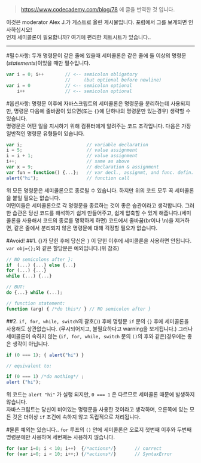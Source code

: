> https://www.codecademy.com/blog/78 에 글을 번역한 것 입니다.

이것은 moderator Alex J.가 게스트로 올린 게시물입니다. 포럼에서 그를 보게되면 인사하십시오!  
언제 세미콜론이 필요합니까? 여기에 편리한 치트시트가 있습니다..

***

#필수사항: 두개 명령문이 같은 줄에 있을때
 세미콜론은 같은 줄에 둘 이상의 명령문(*statements*)이있을 때만 필수입니다.

```` javascript
var i = 0; i++        // <-- semicolon obligatory
                      //     (but optional before newline)
var i = 0             // <-- semicolon optional
    i++               // <-- semicolon optional
````

#옵션사항: 명령문 이후에
자바스크립트의 세미콜론은 명령문을 분리하는데 사용되지만, 명령문 다음에 줄바꿈이 있으면(또는 `{}`에 단하나의 명령문만 있는경우) 생략할 수 있습니다.  
명령문은 어떤 일을 지시하기 위해 컴퓨터에게 알려주는 코드 조각입니다. 다음은 가장 일반적인 명령문 유형들이 있습니다.

```` javascript
var i;                        // variable declaration
i = 5;                        // value assignment
i = i + 1;                    // value assignment
i++;                          // same as above
var x = 9;                    // declaration & assignment
var fun = function() {...};   // var decl., assignmt, and func. defin.
alert("hi");                  // function call
````


위 모든 명령문은 세미콜론으로 종료될 수 있습니다. 하지만 위의 코드 모두 꼭 세미콜론을 붙일 필요는 없습니다. <br>
어떤이들은 세미콜론으로 각 명령문을 종료하는 것이 좋은 습관이라고 생각합니다. 그러한 습관은 당신 코드를 해석하기 쉽게 만들어주고, 쉽게 압축할 수 있게 해줍니다.(세미콜론을 사용해서 코드의 종료를 명확하게 하면) 코드에서 줄바꿈(br이나 \n)을 제거하면, 같은 줄에서 분리되지 않은 명령문에 대해 걱정할 필요가 없습니다.

#Avoid!
##1. {}가 닫힌 후에
 당신은 `}` 이 닫힌 이후에 세미콜론을 사용하면 안됩니다. `var obj={};`와 같은 할당문은 예외입니다.(위 참조)

```` javascript
// NO semicolons after }:
if  (...) {...} else {...}
for (...) {...}
while (...) {...}

// BUT:
do {...} while (...);

// function statement: 
function (arg) { /*do this*/ } // NO semicolon after }
````

##2. `if, for, while, switch`의 괄호(`)`) 후에 명령문
`if` 문의 `{}` 후에 세미콜론을 사용해도 상관없습니다. (무시되어지고, 불필요하다고 warning을 보게됩니다.) 그러나 세미콜론이 속하지 않는 (`if, for, while, switch` 문의 `()`의 후와 같은)경우에는 좋은 생각이 아닙니다. 

```` javascript
if (0 === 1); { alert("hi") }

// equivalent to:

if (0 === 1) /*do nothing*/ ;
alert ("hi");
````

위 코드는 `alert "hi"` 가 실행 되지만, `0 === 1` 은 다르므로 세미콜론 때문에 발생하지 않습니다.  
자바스크립트는 당신이 비어있는 명령문을 사용한 것이라고 생각하며, 오른쪽에 있는 모든 것은 더이상 `if` 조건에 속하지 않고 독립적으로 처리됩니다.

#물론 예외는 있습니다..
`for` 루프의 `()` 안에 세미콜론은 오로지 첫번째 이후와 두번째 명령문에만 사용하며 세번째는 사용하지 않습니다.
```` javascript
for (var i=0; i < 10; i++)  {/*actions*/}       // correct
for (var i=0; i < 10; i++;) {/*actions*/}       // SyntaxError
````